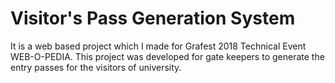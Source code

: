 # Visitor's Pass Generation System
It is a web based project which I made for Grafest 2018 Technical Event WEB-O-PEDIA. This project was developed for gate keepers to generate the entry passes for the visitors of university.
